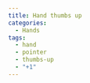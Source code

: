 ```yaml
---
title: Hand thumbs up
categories:
  - Hands
tags:
  - hand
  - pointer
  - thumbs-up
  - "+1"
---
```

